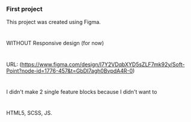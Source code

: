 ### First project
This project was created using Figma.
#
WITHOUT Responsive design (for now)
#
URL: (https://www.figma.com/design/I7Y2VDqbXYD5sZLF7mk92y/Soft-Point?node-id=1776-457&t=GbDI7agh0BvpdA4R-0)
#
I didn't make 2 single feature blocks because I didn't want to
#
HTML5, SCSS, JS. 

